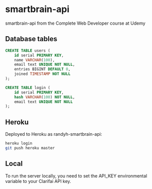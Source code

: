 # smartbrain-api

smartbrain-api from the Complete Web Developer course at Udemy

## Database tables

```SQL
CREATE TABLE users (
    id serial PRIMARY KEY,
    name VARCHAR(100),
    email text UNIQUE NOT NULL,
    entries BIGINT DEFAULT 0,
    joined TIMESTAMP NOT NULL
);

CREATE TABLE login (
    id serial PRIMARY KEY,
    hash VARCHAR(100) NOT NULL,
    email text UNIQUE NOT NULL
);

```

## Heroku

Deployed to Heroku as randyh-smartbrain-api:

```bash
heroku login
git push heroku master
```

## Local

To run the server locally, you need to set the API_KEY environmental variable to your Clarifai API key.
